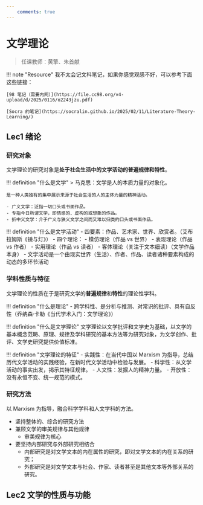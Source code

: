 ```yaml
---
    comments: true 
---
```


# 文学理论

> 任课教师：黄擎、朱首献

!!! note "Resource"
    我不太会记文科笔记，如果你感觉观感不好，可以参考下面这些链接：

    [98 笔记（需要内网）](https://file.cc98.org/v4-upload/d/2025/0116/o2243jzu.pdf)

    [Socra 的笔记](https://socralin.github.io/2025/02/11/Literature-Theory-Learning/)

## Lec1 绪论

### 研究对象

文学理论的研究对象是**处于社会生活中的文学活动的普遍规律和特性**。

!!! definition "什么是文学"
    > 马克思：文学是人的本质力量的对象化。

    是一种人类独有的集中展示来源于社会生活的人的主体力量的精神活动。

    - 广义文学：泛指一切口头或书面作品。
    - 专指今日所谓文学，即情感的、虚构的或想象的作品。
    - 折中义文学：介于广义与狭义文学之间而又难以归类的口头或书面作品。

!!! definition "什么是文学活动"
    - 四要素：作品、艺术家、世界、欣赏者。（艾布拉姆斯《镜与灯》）
    - 四个理论：
        - 模仿理论（作品 vs 世界）
        - 表现理论（作品 vs 作者）
        - 实用理论（作品 vs 读者）
        - 客体理论（关注于文本细读）（文学作品本身）
    - 文学活动是一个由现实世界（生活）、作者、作品、读者诸种要素构成的动态的多环节活动

### 学科性质与特征

文学理论的性质在于是研究文学的**普遍规律**和**特性**的理论性学科。

!!! definition "什么是理论"
    - 跨学科性、是分析与推测、对常识的批评、具有自反性（乔纳森·卡勒《当代学术入门：文学理论》）

!!! definition "什么是文学理论"
    文学理论以文学批评和文学史为基础，以文学的基本概念范畴、原理、规律及学科研究的基本方法等为研究对象，为文学创作、批评、文学史研究提供价值标准。

!!! definition "文学理论的特征"
    - 实践性：在当代中国以 Marxism 为指导，总结历代文学活动的实践经验，在新时代文学活动中检验与发展。
    - 科学性：从文学活动的事实出发，揭示其特征规律。
    - 人文性：发掘人的精神力量。
    - 开放性：没有永恒不变、统一规范的模式。

### 研究方法

以 Marxism 为指导，融合科学学科和人文学科的方法。

- 坚持整体的、综合的研究方法
- 兼顾文学的审美规律与其他规律
    - 审美规律为核心
- 要坚持内部研究与外部研究相结合
    - 内部研究是对文学文本的内在属性的研究，即对文学文本的内在关系的研究；
    - 外部研究是对文学文本与社会、作家、读者甚至是其他文本等外部关系的研究。


## Lec2 文学的性质与功能
